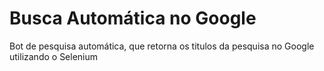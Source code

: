 # Busca Automática no Google
 Bot de pesquisa automática, que retorna os titulos da pesquisa no Google utilizando o Selenium
